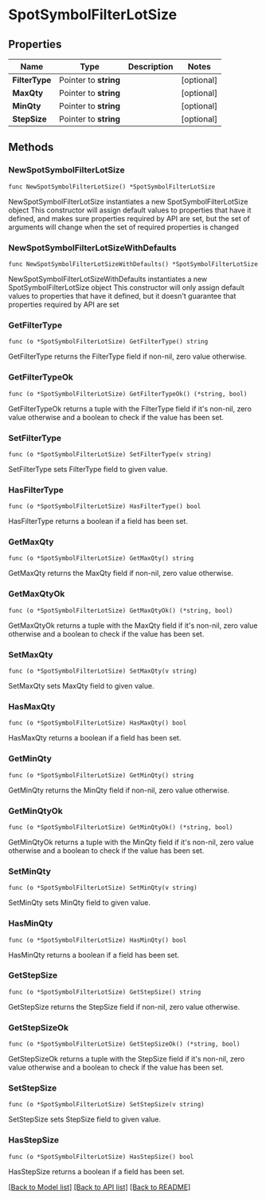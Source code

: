 # SpotSymbolFilterLotSize

## Properties

Name | Type | Description | Notes
------------ | ------------- | ------------- | -------------
**FilterType** | Pointer to **string** |  | [optional] 
**MaxQty** | Pointer to **string** |  | [optional] 
**MinQty** | Pointer to **string** |  | [optional] 
**StepSize** | Pointer to **string** |  | [optional] 

## Methods

### NewSpotSymbolFilterLotSize

`func NewSpotSymbolFilterLotSize() *SpotSymbolFilterLotSize`

NewSpotSymbolFilterLotSize instantiates a new SpotSymbolFilterLotSize object
This constructor will assign default values to properties that have it defined,
and makes sure properties required by API are set, but the set of arguments
will change when the set of required properties is changed

### NewSpotSymbolFilterLotSizeWithDefaults

`func NewSpotSymbolFilterLotSizeWithDefaults() *SpotSymbolFilterLotSize`

NewSpotSymbolFilterLotSizeWithDefaults instantiates a new SpotSymbolFilterLotSize object
This constructor will only assign default values to properties that have it defined,
but it doesn't guarantee that properties required by API are set

### GetFilterType

`func (o *SpotSymbolFilterLotSize) GetFilterType() string`

GetFilterType returns the FilterType field if non-nil, zero value otherwise.

### GetFilterTypeOk

`func (o *SpotSymbolFilterLotSize) GetFilterTypeOk() (*string, bool)`

GetFilterTypeOk returns a tuple with the FilterType field if it's non-nil, zero value otherwise
and a boolean to check if the value has been set.

### SetFilterType

`func (o *SpotSymbolFilterLotSize) SetFilterType(v string)`

SetFilterType sets FilterType field to given value.

### HasFilterType

`func (o *SpotSymbolFilterLotSize) HasFilterType() bool`

HasFilterType returns a boolean if a field has been set.

### GetMaxQty

`func (o *SpotSymbolFilterLotSize) GetMaxQty() string`

GetMaxQty returns the MaxQty field if non-nil, zero value otherwise.

### GetMaxQtyOk

`func (o *SpotSymbolFilterLotSize) GetMaxQtyOk() (*string, bool)`

GetMaxQtyOk returns a tuple with the MaxQty field if it's non-nil, zero value otherwise
and a boolean to check if the value has been set.

### SetMaxQty

`func (o *SpotSymbolFilterLotSize) SetMaxQty(v string)`

SetMaxQty sets MaxQty field to given value.

### HasMaxQty

`func (o *SpotSymbolFilterLotSize) HasMaxQty() bool`

HasMaxQty returns a boolean if a field has been set.

### GetMinQty

`func (o *SpotSymbolFilterLotSize) GetMinQty() string`

GetMinQty returns the MinQty field if non-nil, zero value otherwise.

### GetMinQtyOk

`func (o *SpotSymbolFilterLotSize) GetMinQtyOk() (*string, bool)`

GetMinQtyOk returns a tuple with the MinQty field if it's non-nil, zero value otherwise
and a boolean to check if the value has been set.

### SetMinQty

`func (o *SpotSymbolFilterLotSize) SetMinQty(v string)`

SetMinQty sets MinQty field to given value.

### HasMinQty

`func (o *SpotSymbolFilterLotSize) HasMinQty() bool`

HasMinQty returns a boolean if a field has been set.

### GetStepSize

`func (o *SpotSymbolFilterLotSize) GetStepSize() string`

GetStepSize returns the StepSize field if non-nil, zero value otherwise.

### GetStepSizeOk

`func (o *SpotSymbolFilterLotSize) GetStepSizeOk() (*string, bool)`

GetStepSizeOk returns a tuple with the StepSize field if it's non-nil, zero value otherwise
and a boolean to check if the value has been set.

### SetStepSize

`func (o *SpotSymbolFilterLotSize) SetStepSize(v string)`

SetStepSize sets StepSize field to given value.

### HasStepSize

`func (o *SpotSymbolFilterLotSize) HasStepSize() bool`

HasStepSize returns a boolean if a field has been set.


[[Back to Model list]](../README.md#documentation-for-models) [[Back to API list]](../README.md#documentation-for-api-endpoints) [[Back to README]](../README.md)


